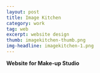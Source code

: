 ```yaml
---
layout: post
title: Image Kitchen
category: work
tag: web
excerpt: website design
thumb: imagekitchen-thumb.png
img-headline: imagekitchen-1.png
---
```


<div class=txt>
<p>
    <strong>Website for Make-up Studio</strong>
</p>

</div>